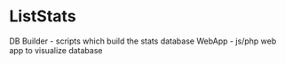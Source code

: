 ListStats
==========
DB Builder - scripts which build the stats database
WebApp - js/php web app to visualize database
